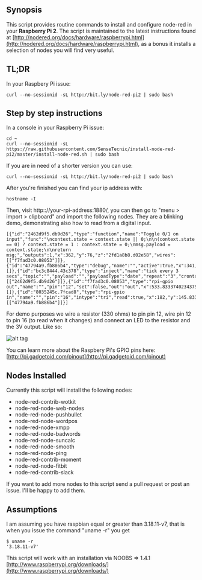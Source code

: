 ## Synopsis

This script provides routine commands to install and configure node-red in your **Raspberry Pi 2**. The script is maintained to the latest instructions found at [http://nodered.org/docs/hardware/raspberrypi.html](http://nodered.org/docs/hardware/raspberrypi.html), as a bonus it installs a selection of nodes you will find very useful.

## TL;DR

In your Raspbery Pi issue:

```
curl --no-sessionid -sL http://bit.ly/node-red-pi2 | sudo bash
```

## Step by step instructions

In a console in your Raspberry Pi issue:

```
cd ~
curl --no-sessionid -sL https://raw.githubusercontent.com/SenseTecnic/install-node-red-pi2/master/install-node-red.sh | sudo bash
```

If you are in need of a shorter version you can use:

```
curl --no-sessionid -sL http://bit.ly/node-red-pi2 | sudo bash
```

After you're finished you can find your ip address with:

```
hostname -I
```

Then, visit http:://your-rpi-address:1880/, you can then go to "menu > import > clipboard" and import the following nodes. They are a blinking demo, demonstrating also how to read from a digital input.

```
[{"id":"2462d9f5.db9d26","type":"function","name":"Toggle 0/1 on input","func":"\ncontext.state = context.state || 0;\n\n(context.state == 0) ? context.state = 1 : context.state = 0;\nmsg.payload = context.state;\n\nreturn msg;","outputs":1,"x":362,"y":76,"z":"2fd1a8b8.d02e58","wires":[["f7fad3c0.08053"]]},{"id":"47794a9.fb886b4","type":"debug","name":"","active":true,"x":341,"y":146.00002098083496,"z":"2fd1a8b8.d02e58","wires":[]},{"id":"bc3c8444.43c378","type":"inject","name":"tick every 3 secs","topic":"","payload":"","payloadType":"date","repeat":"3","crontab":"","once":false,"x":160,"y":76.00002098083496,"z":"2fd1a8b8.d02e58","wires":[["2462d9f5.db9d26"]]},{"id":"f7fad3c0.08053","type":"rpi-gpio out","name":"","pin":"12","set":false,"out":"out","x":533.8333740234375,"y":75.83333396911621,"z":"2fd1a8b8.d02e58","wires":[]},{"id":"8035245c.7fcad8","type":"rpi-gpio in","name":"","pin":"16","intype":"tri","read":true,"x":182,"y":145.8333339691162,"z":"2fd1a8b8.d02e58","wires":[["47794a9.fb886b4"]]}]
```
For demo purposes we wire a resistor (330 ohms) to pin pin 12, wire pin 12 to pin 16 (to read when it changes) and connect an LED to the resistor and the 3V output. Like so:

![alt tag](https://raw.github.com/SenseTecnic/install-node-red-raspberrypi2/master/blinkwiring.jpg)

You can learn more about the Raspbery Pi's GPIO pins here: [http://pi.gadgetoid.com/pinout](http://pi.gadgetoid.com/pinout)

## Nodes Installed

Currently this script will install the following nodes:

+ node-red-contrib-wotkit
+ node-red-node-web-nodes
+ node-red-node-pushbullet
+ node-red-node-wordpos
+ node-red-node-xmpp
+ node-red-node-badwords
+ node-red-node-suncalc
+ node-red-node-smooth
+ node-red-node-ping
+ node-red-contrib-moment
+ node-red-node-fitbit
+ node-red-contrib-slack

If you want to add more nodes to this script send a pull request or post an issue. I'll be happy to add them.

## Assumptions

I am assuming you have raspbian equal or greater than 3.18.11-v7, that is when you issue the command "uname -r" you get

```
$ uname -r
'3.18.11-v7'
```

This script will work with an installation via NOOBS => 1.4.1 [http://www.raspberrypi.org/downloads/](http://www.raspberrypi.org/downloads/)
